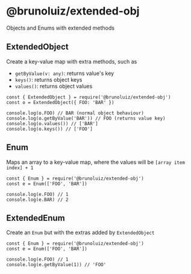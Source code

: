 # @brunoluiz/extended-obj

Objects and Enums with extended methods

## ExtendedObject

Create a key-value map with extra methods, such as

- `getByValue(v: any)`: returns value's key
- `keys()`: returns object keys
- `values()`: returns object values

```
const { ExtendedObject } = require('@brunoluiz/extended-obj')
const o = ExtendedObject({ FOO: 'BAR' })

console.log(o.FOO) // BAR (normal object behaviour)
console.log(o.getByValue('BAR')) // FOO (returns value key)
console.log(o.values()) // ['BAR']
console.log(o.keys()) // ['FOO']
```

## Enum

Maps an array to a key-value map, where the values will be `[array item index] + 1`

```
const { Enum } = require('@brunoluiz/extended-obj')
const e = Enum(['FOO', 'BAR'])

console.log(e.FOO) // 1
console.log(e.BAR) // 2
```

## ExtendedEnum

Create an `Enum` but with the extras added by `ExtendedObject`

```
const { Enum } = require('@brunoluiz/extended-obj')
const e = Enum(['FOO', 'BAR'])

console.log(e.FOO) // 1
console.log(e.getByValue(1)) // 'FOO'
```
